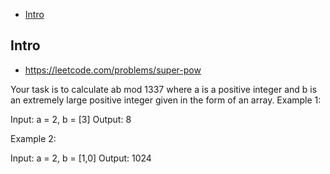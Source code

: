 - [Intro](#intro)

## Intro

- https://leetcode.com/problems/super-pow

Your task is to calculate ab mod 1337 where a is a positive integer and b is an extremely large positive integer given in the form of an array.
Example 1:


Input: a = 2, b = [3]
Output: 8


Example 2:

Input: a = 2, b = [1,0]
Output: 1024


